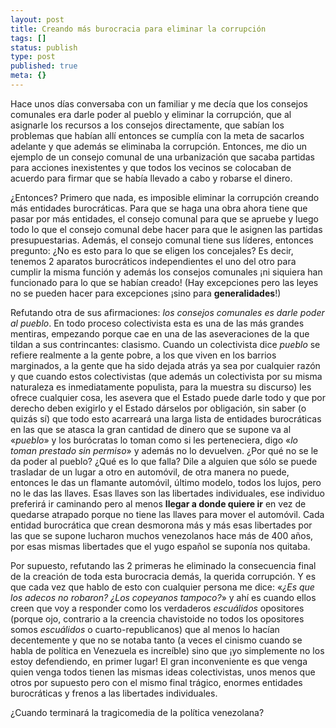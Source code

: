 ```yaml
---
layout: post
title: Creando más burocracia para eliminar la corrupción
tags: []
status: publish
type: post
published: true
meta: {}
---
```

Hace unos días conversaba con un familiar y me decía que los consejos comunales era darle poder al pueblo y eliminar la corrupción, que al asignarle los recursos a los consejos directamente, que sabían los problemas que habían allí entonces se cumplía con la meta de sacarlos adelante y que además se eliminaba la corrupción. Entonces, me dio un ejemplo de un consejo comunal de una urbanización que sacaba partidas para acciones inexistentes y que todos los vecinos se colocaban de acuerdo para firmar que se había llevado a cabo y robarse el dinero.

¿Entonces? Primero que nada, es imposible eliminar la corrupción creando más entidades burocráticas. Para que se haga una obra ahora tiene que pasar por más entidades, el consejo comunal para que se apruebe y luego todo lo que el consejo comunal debe hacer para que le asignen las partidas presupuestarias. Además, el consejo comunal tiene sus líderes, entonces pregunto: ¿No es esto para lo que se eligen los concejales? Es decir, tenemos 2 aparatos burocráticos independientes el uno del otro para cumplir la misma función y además los consejos comunales ¡ni siquiera han funcionado para lo que se habían creado! (Hay excepciones pero las leyes no se pueden hacer para excepciones ¡sino para <strong>generalidades</strong>!)

Refutando otra de sus afirmaciones: <em>los consejos comunales es darle poder al pueblo</em>. En todo proceso colectivista esta es una de las más grandes mentiras, empezando porque cae en una de las aseveraciones de la que tildan a sus contrincantes: clasismo. Cuando un colectivista dice <em>pueblo</em> se refiere realmente a la gente pobre, a los que viven en los barrios marginados, a la gente que ha sido dejada atrás ya sea por cualquier razón y que cuando estos colectivistas (que además un colectivista por su misma naturaleza es inmediatamente populista, para la muestra su discurso) les ofrece cualquier cosa, les asevera que el Estado puede darle todo y que por derecho deben exigirlo y el Estado dárselos por obligación, sin saber (o quizás sí) que todo esto acarreará una larga lista de entidades burocráticas en las que se atasca la gran cantidad de dinero que se supone va al «<em>pueblo</em>» y los burócratas lo toman como si les perteneciera, digo «<em>lo toman prestado sin permiso</em>» y además no lo devuelven. ¿Por qué no se le da poder al pueblo? ¿Qué es lo que falla? Dile a alguien que sólo se puede trasladar de un lugar a otro en automóvil, de otra manera no puede, entonces le das un flamante automóvil, último modelo, todos los lujos, pero no le das las llaves. Esas llaves son las libertades individuales, ese individuo preferirá ir caminando pero al menos <strong>llegar a donde quiere ir</strong> en vez de quedarse atrapado porque no tiene las llaves para mover el automóvil. Cada entidad burocrática que crean desmorona más y más esas libertades por las que se supone lucharon muchos venezolanos hace más de 400 años, por esas mismas libertades que el yugo español se suponía nos quitaba.

Por supuesto, refutando las 2 primeras he eliminado la consecuencia final de la creación de toda esta burocracia demás, la querida corrupción. Y es que cada vez que hablo de esto con cualquier persona me dice: «<em>¿Es que los adecos no robaron? ¿Los copeyanos tampoco?</em>» y ahí es cuando ellos creen que voy a responder como los verdaderos <em>escuálidos</em> opositores (porque ojo, contrario a la creencia chavistoide no todos los opositores somos <em>escuálidos</em> o cuarto-republicanos) que al menos lo hacían decentemente y que no se notaba tanto (a veces el cinismo cuando se habla de política en Venezuela es increíble) sino que ¡yo simplemente no los estoy defendiendo, en primer lugar! El gran inconveniente es que venga quien venga todos tienen las mismas ideas colectivistas, unos menos que otros por supuesto pero con el mismo final trágico, enormes entidades burocráticas y frenos a las libertades individuales.

¿Cuando terminará la tragicomedia de la política venezolana?
<!--break-->
